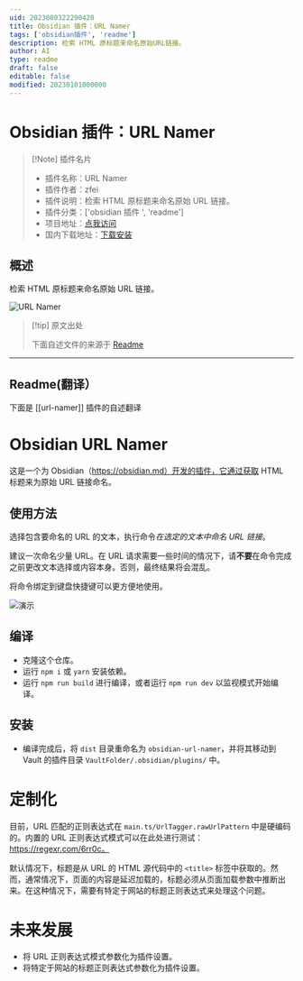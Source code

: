 ```yaml
---
uid: 2023080322290420
title: Obsidian 插件：URL Namer
tags: ['obsidian插件', 'readme']
description: 检索 HTML 原标题来命名原始URL链接。
author: AI
type: readme
draft: false
editable: false
modified: 20230101000000
---
```


# Obsidian 插件：URL Namer

> [!Note] 插件名片
> - 插件名称：URL Namer
> - 插件作者：zfei
> - 插件说明：检索 HTML 原标题来命名原始 URL 链接。
> - 插件分类：['obsidian 插件 ', 'readme']
> - 项目地址：[点我访问](https://github.com/zfei/obsidian-url-namer)
> - 国内下载地址：[下载安装](https://pkmer.cn/products/plugin/pluginMarket/?url-namer)

## 概述

检索 HTML 原标题来命名原始 URL 链接。

![URL Namer](https://cdn.pkmer.cn/covers/url-namer.gif!pkmer)

> [!tip] 原文出处
>
>下面自述文件的来源于 [Readme](https://ghproxy.net/https://raw.githubusercontent.com/zfei/obsidian-url-namer/master/README.md)
>

---

## Readme(翻译）

下面是 [[url-namer]] 插件的自述翻译

# Obsidian URL Namer

这是一个为 Obsidian（<https://obsidian.md）开发的插件，它通过获取> HTML 标题来为原始 URL 链接命名。

## 使用方法

选择包含要命名的 URL 的文本，执行命令*在选定的文本中命名 URL 链接*。

建议一次命名少量 URL。在 URL 请求需要一些时间的情况下，请**不要**在命令完成之前更改文本选择或内容本身。否则，最终结果将会混乱。

将命令绑定到键盘快捷键可以更方便地使用。

![演示](demo/url-namer-demo.gif)

## 编译

- 克隆这个仓库。
- 运行 `npm i` 或 `yarn` 安装依赖。
- 运行 `npm run build` 进行编译，或者运行 `npm run dev` 以监视模式开始编译。

## 安装

- 编译完成后，将 `dist` 目录重命名为 `obsidian-url-namer`，并将其移动到 Vault 的插件目录 `VaultFolder/.obsidian/plugins/` 中。

# 定制化

目前，URL 匹配的正则表达式在 `main.ts/UrlTagger.rawUrlPattern` 中是硬编码的。内置的 URL 正则表达式模式可以在此处进行测试：<https://regexr.com/6rr0c。>

默认情况下，标题是从 URL 的 HTML 源代码中的 `<title>` 标签中获取的。然而，通常情况下，页面的内容是延迟加载的，标题必须从页面加载参数中推断出来。在这种情况下，需要有特定于网站的标题正则表达式来处理这个问题。

# 未来发展

- 将 URL 正则表达式模式参数化为插件设置。
- 将特定于网站的标题正则表达式参数化为插件设置。



